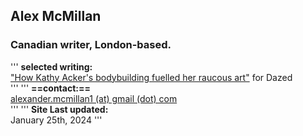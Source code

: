 ## Alex McMillan
### Canadian writer, London-based. <br/>
'''
**selected writing:** <br/>
["How Kathy Acker's bodybuilding fuelled her raucous art"](https://www.dazeddigital.com/beauty/article/60601/1/kathy-acker-bodybuilding-fuelled-her-raucous-art-eileen-myles-poet-writer 'Dazed Article') for Dazed <br/>
'''
'''
**==contact:==** <br/>
[alexander.mcmillan1 (at) gmail (dot) com](alexander.mcmillan1@gmail.com) <br/>
'''
'''
**Site Last updated:** <br/>
January 25th, 2024
'''
